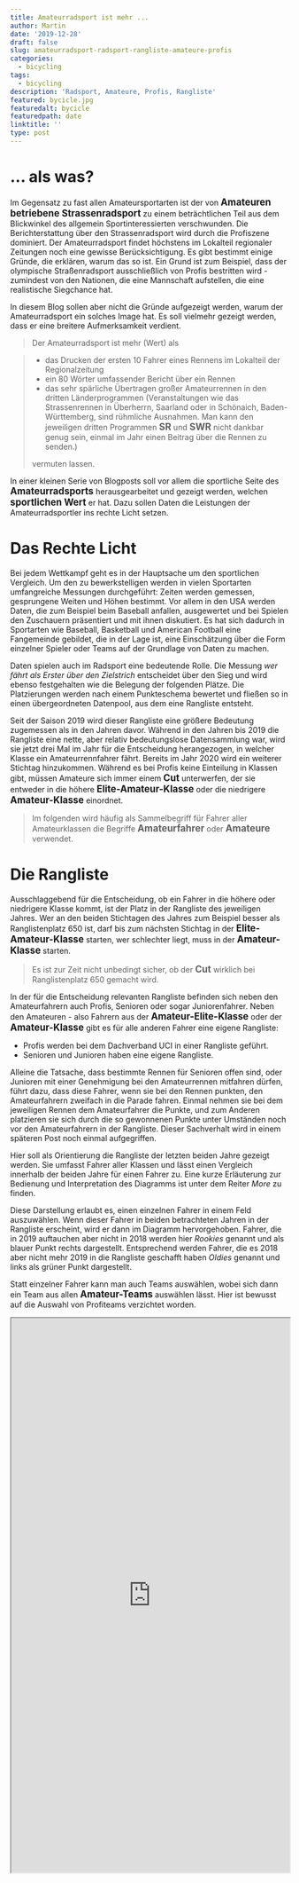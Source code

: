 ```yaml
---
title: Amateurradsport ist mehr ...
author: Martin
date: '2019-12-28'
draft: false
slug: amateurradsport-radsport-rangliste-amateure-profis
categories:
  - bicycling
tags:
  - bicycling
description: 'Radsport, Amateure, Profis, Rangliste'
featured: bycicle.jpg
featuredalt: bycicle
featuredpath: date
linktitle: ''
type: post
---
```


<style>
#responsive-image {  width: 50%;  height: auto; } 
#fixed-width-flamingo {  width: 500px; } 

aside {
    float: right;
    color: blue;
}

.grid {
  display: grid;
  grid-gap: 10px;
  grid-template-columns: repeat(auto-fit, minmax(100px, 1fr));
}

.grid>div:first-child {
  grid-column: span 1;
}
</style>

<script>
  function resizeIframe(obj) {
    obj.style.height = obj.contentWindow.document.body.scrollHeight + 'px';
  }
</script>


# ... als was?

Im Gegensatz zu fast allen Amateursportarten ist der von 
<span style="font-weight:bold; font-size: 1.2em;">Amateuren betriebene Strassenradsport</span> zu einem beträchtlichen Teil aus
dem Blickwinkel des allgemein Sportinteressierten verschwunden. Die Berichterstattung über den Strassenradsport
wird durch die Profiszene dominiert. Der Amateurradsport findet höchstens im Lokalteil regionaler Zeitungen noch eine
gewisse Berücksichtigung. Es gibt bestimmt einige Gründe, die erklären, warum das so ist. Ein Grund ist zum Beispiel,
dass der olympische Straßenradsport ausschließlich von Profis bestritten wird - zumindest von den Nationen, die eine
Mannschaft aufstellen, die eine realistische Siegchance hat.  

In diesem Blog sollen aber nicht die Gründe aufgezeigt werden, warum der Amateurradsport ein solches Image hat. Es soll
vielmehr gezeigt werden, dass er eine breitere Aufmerksamkeit verdient.

> Der Amateurradsport ist mehr (Wert) als 

> + das Drucken der ersten 10 Fahrer eines Rennens im Lokalteil der Regionalzeitung
> + ein 80 Wörter umfassender Bericht über ein Rennen
> + das sehr spärliche Übertragen großer Amateurrennen in den dritten Länderprogrammen
>   (Veranstaltungen wie das Strassenrennen in Überherrn, Saarland oder in Schönaich, Baden-Württemberg, sind rühmliche Ausnahmen.
>   Man kann den jeweiligen dritten Programmen <span style="font-weight:bold; font-size: 1.2em;">SR</span> und <span
>   style="font-weight:bold; font-size: 1.2em;">SWR</span> nicht dankbar genug sein, einmal im Jahr einen Beitrag über die
>   Rennen zu senden.)
> 
> vermuten lassen.

In einer kleinen Serie von Blogposts soll vor allem die sportliche Seite des 
<span style="font-weight:bold; font-size: 1.2em;">Amateurradsports</span> herausgearbeitet und
gezeigt werden, welchen <span style="font-weight:bold; font-size: 1.2em;">sportlichen Wert</span> er hat. Dazu sollen 
Daten die Leistungen der Amateurradsportler ins rechte Licht setzen. 


# Das Rechte Licht 

Bei jedem Wettkampf geht es in der Hauptsache um den sportlichen Vergleich. Um den zu bewerkstelligen werden in vielen
Sportarten umfangreiche Messungen durchgeführt: Zeiten werden gemessen, gesprungene Weiten und Höhen bestimmt. Vor allem
in den USA werden Daten, die zum Beispiel beim Baseball anfallen, ausgewertet und bei Spielen den Zuschauern
präsentiert und mit ihnen diskutiert. Es hat sich dadurch in Sportarten wie Baseball, Basketball und American Football
eine Fangemeinde gebildet, die in der Lage ist, eine Einschätzung über die Form einzelner Spieler oder Teams auf
der Grundlage von Daten zu machen. 

Daten spielen auch im Radsport eine bedeutende Rolle. Die Messung _wer fährt als Erster über den Zielstrich_ entscheidet
über den Sieg und wird ebenso festgehalten wie die Belegung der folgenden Plätze. Die Platzierungen werden nach einem
Punkteschema bewertet und fließen so in einen übergeordneten Datenpool, aus dem eine Rangliste entsteht.

Seit der Saison 2019 wird dieser Rangliste eine größere Bedeutung zugemessen als in den Jahren davor. Während in den
Jahren bis 2019 die Rangliste eine nette, aber relativ bedeutungslose Datensammlung war, wird sie jetzt drei Mal im
Jahr für die Entscheidung herangezogen, in welcher Klasse ein Amateurrennfahrer fährt. Bereits im Jahr 2020 wird ein
weiterer Stichtag hinzukommen. 
Während es bei Profis keine Einteilung in Klassen gibt, müssen Amateure sich immer einem <span style="font-weight:bold;
font-size: 1.2em;">Cut</span> unterwerfen, der sie entweder in die höhere <span style="font-weight:bold; font-size:
1.2em;">Elite-Amateur-Klasse</span> oder die niedrigere <span style="font-weight:bold; font-size: 1.2em;">Amateur-Klasse</span> einordnet. 

> Im folgenden wird häufig als Sammelbegriff für Fahrer aller Amateurklassen die Begriffe 
> <span style="font-weight:bold; font-size: 1.2em;">Amateurfahrer</span> oder <span style="font-weight:bold; font-size:
> 1.2em;">Amateure</span> verwendet.


# Die Rangliste

Ausschlaggebend für die Entscheidung, ob ein Fahrer in die höhere oder niedrigere Klasse kommt, ist der Platz in der
Rangliste des jeweiligen Jahres. Wer an den beiden Stichtagen des Jahres zum Beispiel besser als Ranglistenplatz 650
ist, darf bis zum nächsten Stichtag in der <span style="font-weight:bold; font-size: 1.2em;">Elite-Amateur-Klasse</span> starten,
wer schlechter liegt, muss in der <span style="font-weight:bold; font-size: 1.2em;">Amateur-Klasse</span> starten.

> Es ist zur Zeit nicht unbedingt sicher, ob der <span style="font-weight:bold; font-size: 1.2em;">Cut</span> wirklich
> bei Ranglistenplatz 650 gemacht wird.

In der für die Entscheidung relevanten Rangliste befinden sich neben den Amateurfahrern auch Profis, Senioren oder sogar
Juniorenfahrer. Neben den Amateuren - also Fahrern aus der <span style="font-weight:bold; font-size:
1.2em;">Amateur-Elite-Klasse</span> oder der <span style="font-weight:bold; font-size: 1.2em;">Amateur-Klasse</span> gibt es für
alle anderen Fahrer eine eigene Rangliste:

+ Profis werden bei dem Dachverband UCI in einer Rangliste geführt.
+ Senioren und Junioren haben eine eigene Rangliste.

Alleine die Tatsache, dass bestimmte Rennen für Senioren offen sind, oder Junioren mit einer Genehmigung bei den
Amateurrennen mitfahren dürfen, führt dazu, dass diese Fahrer, wenn sie bei den Rennen punkten, den Amateurfahrern
zweifach in die Parade fahren. Einmal nehmen sie bei dem jeweiligen Rennen dem Amateurfahrer die Punkte, und zum Anderen
platzieren sie sich durch die so gewonnenen Punkte unter Umständen noch vor den Amateurfahrern in der Rangliste.
Dieser Sachverhalt wird in einem späteren Post noch einmal aufgegriffen.

Hier soll als Orientierung die Rangliste der letzten beiden Jahre gezeigt werden. Sie umfasst Fahrer aller Klassen und
lässt einen Vergleich innerhalb der beiden Jahre für einen Fahrer zu.
Eine kurze Erläuterung zur Bedienung und Interpretation des Diagramms ist unter dem Reiter _More_ zu finden.

Diese Darstellung erlaubt es, einen einzelnen Fahrer in einem Feld auszuwählen. Wenn dieser Fahrer in beiden betrachteten
Jahren in der Rangliste erscheint, wird er dann im Diagramm hervorgehoben. Fahrer, die in 2019 auftauchen aber nicht in
2018 werden hier _Rookies_ genannt und als blauer Punkt rechts dargestellt. Entsprechend werden Fahrer, die es 2018 aber
nicht mehr 2019 in die Rangliste geschafft haben _Oldies_ genannt und links als grüner Punkt dargestellt.

Statt einzelner Fahrer kann man auch Teams auswählen, wobei sich dann ein Team aus allen <span style="font-weight:bold;
font-size: 1.2em;">Amateur-Teams</span> auswählen lässt. Hier ist bewusst auf die Auswahl von Profiteams verzichtet worden.

<iframe width='100%' height='1000' src='https://marblo.shinyapps.io/RL_II/' allowfullscreen></iframe> 